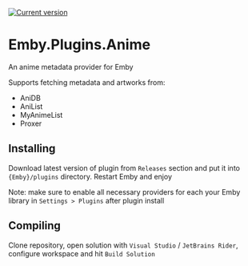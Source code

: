 [![Current version](https://img.shields.io/badge/Current%20version-1.5.0.0-green)](https://github.com/CrazyXacker/Emby.Plugins.Anime/releases)

Emby.Plugins.Anime
==========================

An anime metadata provider for Emby

Supports fetching metadata and artworks from:
- AniDB
- AniList
- MyAnimeList
- Proxer

## Installing

Download latest version of plugin from ```Releases``` section and put it into ```{Emby}/plugins``` directory.
Restart Emby and enjoy

Note: make sure to enable all necessary providers for each your Emby library in ```Settings > Plugins``` after plugin install 

## Compiling

Clone repository, open solution with ```Visual Studio``` / ```JetBrains Rider```, configure workspace and hit ```Build Solution```

